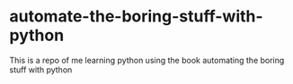 # automate-the-boring-stuff-with-python
This is a repo of me learning python using the book automating the boring stuff with python
